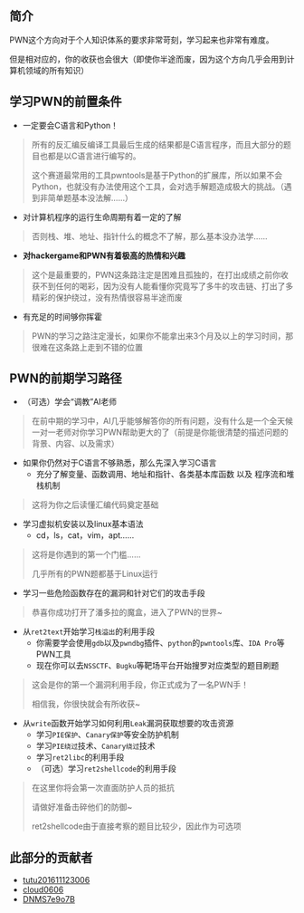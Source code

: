 ## 简介

PWN这个方向对于个人知识体系的要求非常苛刻，学习起来也非常有难度。

但是相对应的，你的收获也会很大（即使你半途而废，因为这个方向几乎会用到计算机领域的所有知识）

## 学习PWN的前置条件

-   一定要会C语言和Python！

>   所有的反汇编反编译工具最后生成的结果都是C语言程序，而且大部分的题目也都是以C语言进行编写的。
>
>   这个赛道最常用的工具pwntools是基于Python的扩展库，所以如果不会Python，也就没有办法使用这个工具，会对选手解题造成极大的挑战。（遇到非简单题基本没法解......）

-   对计算机程序的运行生命周期有着一定的了解

>   否则栈、堆、地址、指针什么的概念不了解，那么基本没办法学......

-   **对hackergame和PWN有着极高的热情和兴趣**

>   这个是最重要的，PWN这条路注定是困难且孤独的，在打出成绩之前你收获不到任何的喝彩，因为没有人能看懂你究竟写了多牛的攻击链、打出了多精彩的保护绕过，没有热情很容易半途而废

-   有充足的时间够你挥霍

>   PWN的学习之路注定漫长，如果你不能拿出来3个月及以上的学习时间，那很难在这条路上走到不错的位置

## PWN的前期学习路径

-   （可选）学会“调教”AI老师

>   在前中期的学习中，AI几乎能够解答你的所有问题，没有什么是一个全天候一对一老师对你学习PWN帮助更大的了（前提是你能很清楚的描述问题的背景、内容、以及需求）

-   如果你仍然对于C语言不够熟悉，那么先深入学习C语言
	-   充分了解变量、函数调用、地址和指针、各类基本库函数 以及 程序流和堆栈机制

>   这将为你之后读懂汇编代码奠定基础

-   学习虚拟机安装以及linux基本语法
	-   cd，ls，cat，vim，apt......

>   这将是你遇到的第一个门槛......
>
>   几乎所有的PWN题都基于Linux运行

-   学习一些危险函数存在的漏洞和针对它们的攻击手段

>   恭喜你成功打开了潘多拉的魔盒，进入了PWN的世界~

-   从`ret2text`开始学习`栈溢出`的利用手段
	-   你需要学会使用`gdb`以及`pwndbg`插件、`python`的`pwntools`库、`IDA Pro`等PWN工具
	-   现在你可以去`NSSCTF`、`Bugku`等靶场平台开始搜罗对应类型的题目刷题

>   这会是你的第一个漏洞利用手段，你正式成为了一名PWN手！
>
>   相信我，你很快就会有所收获~

-   从`write`函数开始学习如何利用`Leak`漏洞获取想要的攻击资源
	-   学习`PIE保护`、`Canary保护`等安全防护机制
	-   学习`PIE绕过`技术、`Canary绕过`技术
	-   学习`ret2libc`的利用手段
	-   （可选）学习`ret2shellcode`的利用手段

>   在这里你将会第一次直面防护人员的抵抗
>
>   请做好准备击碎他们的防御~
>
>   ret2shellcode由于直接考察的题目比较少，因此作为可选项

## 此部分的贡献者

- [tutu201611123006](https://github.com/tutu201611123006)
- [cloud0606](https://github.com/cloud0606)
- [DNMS7e9o7B](https://github.com/DNMS739078)

